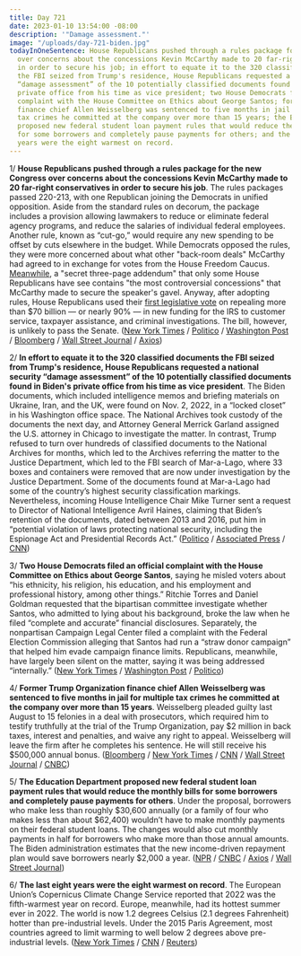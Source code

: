 ```yaml
---
title: Day 721
date: 2023-01-10 13:54:00 -08:00
description: '"Damage assessment."'
image: "/uploads/day-721-biden.jpg"
todayInOneSentence: House Republicans pushed through a rules package for the new Congress
  over concerns about the concessions Kevin McCarthy made to 20 far-right conservatives
  in order to secure his job; in effort to equate it to the 320 classified documents
  the FBI seized from Trump's residence, House Republicans requested a national security
  “damage assessment” of the 10 potentially classified documents found in Biden's
  private office from his time as vice president; two House Democrats filed an official
  complaint with the House Committee on Ethics about George Santos; former Trump Organization
  finance chief Allen Weisselberg was sentenced to five months in jail for multiple
  tax crimes he committed at the company over more than 15 years; the Education Department
  proposed new federal student loan payment rules that would reduce the monthly bills
  for some borrowers and completely pause payments for others; and the last eight
  years were the eight warmest on record.
---
```


1/ **House Republicans pushed through a rules package for the new Congress over concerns about the concessions Kevin McCarthy made to 20 far-right conservatives in order to secure his job**. The rules packages passed 220-213, with one Republican joining the Democrats in unified opposition. Aside from the standard rules on decorum, the package includes a provision allowing lawmakers to reduce or eliminate federal agency programs, and reduce the salaries of individual federal employees. Another rule, known as “cut-go,” would require any new spending to be offset by cuts elsewhere in the budget. While Democrats opposed the rules, they were more concerned about what other "back-room deals" McCarthy had agreed to in exchange for votes from the House Freedom Caucus. [Meanwhile](https://punchbowl.news/archive/1923-punchbowl-news-am/), a "secret three-page addendum" that only some House Republicans have see contains "the most controversial concessions" that McCarthy made to secure the speaker's gavel. Anyway, after adopting rules, House Republicans used their [first legislative vote](https://www.politico.com/news/2023/01/09/house-republicans-irs-funding-00077116) on repealing more than $70 billion — or nearly 90% — in new funding for the IRS to customer service, taxpayer assistance, and criminal investigations. The bill, however, is unlikely to pass the Senate. ([New York Times](https://www.nytimes.com/2023/01/09/us/politics/house-rules-republicans-mccarthy.html) / [Politico](https://www.politico.com/news/2023/01/09/rogers-house-gop-gaetz-00076988) / [Washington Post](https://www.washingtonpost.com/politics/2023/01/10/gop-holman-rule-unions-biden-congress/) / [Bloomberg](https://www.bloomberg.com/news/articles/2023-01-10/mccarthy-passes-first-test-as-house-approves-rules-package?sref=MIBMEEoj) / [Wall Street Journal](https://www.wsj.com/articles/house-rules-vote-to-test-unity-of-republicans-after-speaker-fight-11673287775?mod=politics_lead_pos6) / [Axios](https://www.axios.com/2023/01/10/republicans-mccarthy-house-rules-addendum))

2/ **In effort to equate it to the 320 classified documents the FBI seized from Trump's residence, House Republicans requested a national security “damage assessment” of the 10 potentially classified documents found in Biden's private office from his time as vice president**. The Biden documents, which included intelligence memos and briefing materials on Ukraine, Iran, and the UK, were found on Nov. 2, 2022, in a “locked closet” in his Washington office space. The National Archives took custody of the documents the next day, and Attorney General Merrick Garland assigned the U.S. attorney in Chicago to investigate the matter. In contrast, Trump refused to turn over hundreds of classified documents to the National Archives for months, which led to the Archives referring the matter to the Justice Department, which led to the FBI search of Mar-a-Lago, where 33 boxes and containers were removed that are now under investigation by the Justice Department. Some of the documents found at Mar-a-Lago had some of the country’s highest security classification markings. Nevertheless, incoming House Intelligence Chair Mike Turner sent a request to Director of National Intelligence Avril Haines, claiming that Biden’s retention of the documents, dated between 2013 and 2016, put him in “potential violation of laws protecting national security, including the Espionage Act and Presidential Records Act.” ([Politico](https://www.politico.com/news/2023/01/10/house-gop-trump-biden-classified-docs-00077252) / [Associated Press](https://apnews.com/article/biden-politics-united-states-government-district-of-columbia-us-department-justice-a45855907a73acb256bb7c4dd5a91610) / [CNN](https://www.cnn.com/2023/01/10/politics/biden-classified-documents-iran-ukraine-united-kingdom-beau-funeral/))

3/ **Two House Democrats filed an official complaint with the House Committee on Ethics about George Santos**, saying he misled voters about “his ethnicity, his religion, his education, and his employment and professional history, among other things.” Ritchie Torres and Daniel Goldman requested that the bipartisan committee investigate whether Santos, who admitted to lying about his background, broke the law when he filed “complete and accurate” financial disclosures. Separately, the nonpartisan Campaign Legal Center filed a complaint with the Federal Election Commission alleging that Santos had run a “straw donor campaign” that helped him evade campaign finance limits. Republicans, meanwhile, have largely been silent on the matter, saying it was being addressed “internally.” ([New York Times](https://www.nytimes.com/2023/01/10/nyregion/george-santos-ethics-inquiry.html) / [Washington Post](https://www.washingtonpost.com/politics/2023/01/10/santos-house-ethics-new-york-investigation/) / [Politico](https://www.politico.com/news/2023/01/10/george-santos-house-republicans-00077249))

4/ **Former Trump Organization finance chief Allen Weisselberg was sentenced to five months in jail for multiple tax crimes he committed at the company over more than 15 years**. Weisselberg pleaded guilty last August to 15 felonies in a deal with prosecutors, which required him to testify truthfully at the trial of the Trump Organization, pay $2 million in back taxes, interest and penalties, and waive any right to appeal. Weisselberg will leave the firm after he completes his sentence. He will still receive his $500,000 annual bonus. ([Bloomberg](https://www.bloomberg.com/news/articles/2023-01-10/longtime-trump-cfo-weisselberg-to-go-right-to-jail-leave-firm?srnd=premium&sref=MIBMEEoj) / [New York Times](https://www.nytimes.com/2023/01/10/nyregion/trump-finance-chief-allen-weisselberg-sentenced.html) / [CNN](https://www.cnn.com/2023/01/10/politics/allen-weisselberg-sentencing-trump-organization) / [Wall Street Journal](https://www.wsj.com/articles/former-trump-organization-cfo-allen-weisselberg-to-be-sentenced-for-tax-crimes-11673326342?mod=breakingnews) / [CNBC](https://www.cnbc.com/2023/01/10/ex-trump-org-cfo-allen-weisselberg-sentencing-hearing.html))

5/ **The Education Department proposed new federal student loan payment rules that would reduce the monthly bills for some borrowers and completely pause payments for others**. Under the proposal, borrowers who make less than roughly $30,600 annually (or a family of four who makes less than about $62,400) wouldn’t have to make monthly payments on their federal student loans. The changes would also cut monthly payments in half for borrowers who make more than those annual amounts. The Biden administration estimates that the new income-driven repayment plan would save borrowers nearly $2,000 a year. ([NPR](https://www.npr.org/2023/01/10/1147758692/exclusive-new-biden-student-loan-plan-unveiled-amid-agency-funding-crisis) / [CNBC](https://www.cnbc.com/2023/01/10/biden-administration-student-loan-plan-could-cut-some-payments-in-half.html) / [Axios](https://www.axios.com/2023/01/10/biden-administration-student-loan-repayment-plan) / [Wall Street Journal](https://www.wsj.com/articles/biden-administration-eases-rules-for-income-based-student-loan-forgiveness-11673322971?mod=hp_lead_pos2))

6/ **The last eight years were the eight warmest on record**. The European Union’s Copernicus Climate Change Service reported that 2022 was the fifth-warmest year on record. Europe, meanwhile, had its hottest summer ever in 2022. The world is now 1.2 degrees Celsius (2.1 degrees Fahrenheit) hotter than pre-industrial levels. Under the 2015 Paris Agreement, most countries agreed to limit warming to well below 2 degrees above pre-industrial levels. ([New York Times](https://www.nytimes.com/interactive/2023/climate/earth-hottest-years.html) / [CNN](https://www.cnn.com/2023/01/10/world/eight-warmest-years-climate-copernicus-intl/index.html) / [Reuters](https://www.reuters.com/world/europe/europe-had-second-warmest-year-record-2022-eu-scientists-say-2023-01-10/))